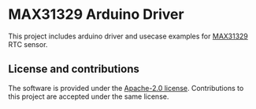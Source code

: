# MAX31329 Arduino Driver

This project includes arduino driver and usecase examples for [MAX31329](https://datasheets.maximintegrated.com/en/ds/MAX31329.pdf) RTC sensor.


## License and contributions
The software is provided under the [Apache-2.0 license](LICENSE.txt). 
Contributions to this project are accepted under the same license.

